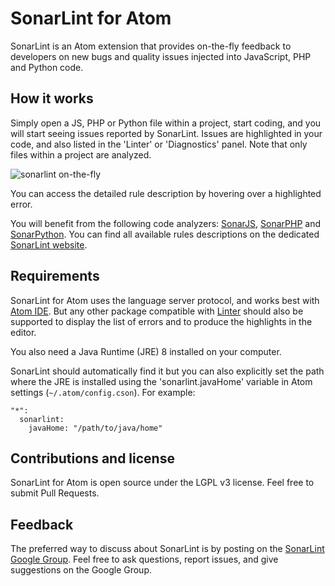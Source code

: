 # SonarLint for Atom

SonarLint is an Atom extension that provides on-the-fly feedback to developers on new bugs and quality issues injected into JavaScript, PHP and Python code.

## How it works

Simply open a JS, PHP or Python file within a project, start coding, and you will start seeing issues reported by SonarLint. Issues are highlighted in your code, and also listed in the 'Linter' or 'Diagnostics' panel. Note that only files within a project are analyzed.

![sonarlint on-the-fly](https://github.com/SonarSource/sonarlint-atom/raw/master/images/sonarlint-atom.gif)

You can access the detailed rule description by hovering over a highlighted error.

You will benefit from the following code analyzers: [SonarJS][sonar-js], [SonarPHP][sonar-php] and [SonarPython][sonar-python]. You can find all available rules descriptions on the dedicated [SonarLint website][rules].

## Requirements

SonarLint for Atom uses the language server protocol, and works best with [Atom IDE][atom-ide]. But any other package compatible with [Linter][linter] should also be supported to display the list of errors and to produce the highlights in the editor.

You also need a Java Runtime (JRE) 8 installed on your computer.

SonarLint should automatically find it but you can also explicitly set the path where the JRE is installed using the 'sonarlint.javaHome' variable in Atom settings (`~/.atom/config.cson`). For example:

    "*":
      sonarlint:
        javaHome: "/path/to/java/home"

## Contributions and license

SonarLint for Atom is open source under the LGPL v3 license. Feel free to submit Pull Requests.

## Feedback

The preferred way to discuss about SonarLint is by posting on the [SonarLint Google Group][ggroups]. Feel free to ask questions, report issues, and give suggestions on the Google Group.

[rules]: http://www.sonarlint.org/atom/rules/index.html
[linter]: https://atom.io/packages/linter
[sonar-js]: https://redirect.sonarsource.com/plugins/javascript.html
[sonar-python]: https://redirect.sonarsource.com/plugins/python.html
[sonar-php]: https://redirect.sonarsource.com/plugins/php.html
[ggroups]: https://groups.google.com/forum/#!forum/sonarlint
[atom-ide]: https://ide.atom.io
